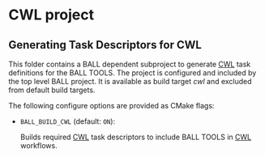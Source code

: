# CWL project
## Generating Task Descriptors for CWL

This folder contains a BALL dependent subproject to generate [CWL] task definitions for the BALL TOOLS. The project is configured and included by the top level BALL project. It is available as build target *cwl* and excluded from default build targets.

The following configure options are provided as CMake flags:

- `BALL_BUILD_CWL` (default: `ON`): 

  Builds required [CWL] task descriptors to include BALL TOOLS in [CWL] workflows.
  

[CWL]: https://github.com/common-workflow-language
